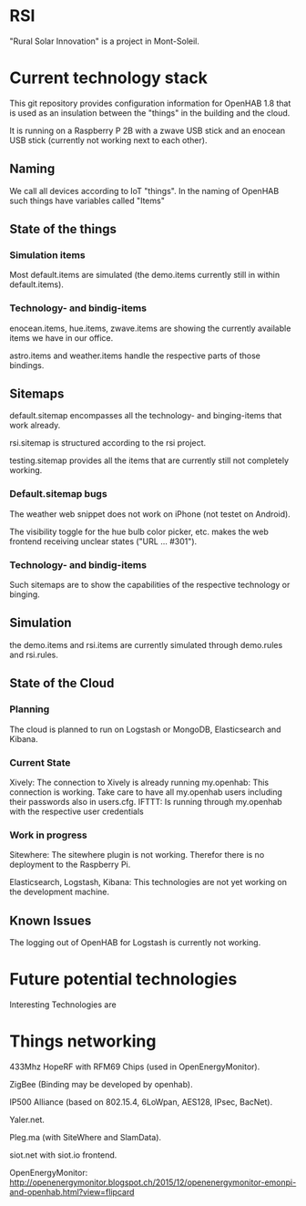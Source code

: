 # RSI
"Rural Solar Innovation" is a project in Mont-Soleil. 

# Current technology stack
This git repository provides configuration information for OpenHAB 1.8 that is used as an 
insulation between the "things" in the building and the cloud.   

It is running on a Raspberry P 2B with a zwave USB stick and an enocean USB stick (currently not working next to each other).

## Naming
We call all devices according to IoT "things". In the naming of OpenHAB such things have 
variables called "Items" 

## State of the things
### Simulation items
Most default.items are simulated (the demo.items currently still in within default.items).

### Technology- and bindig-items
enocean.items, hue.items, zwave.items are showing the currently available items we have in our office. 

astro.items and weather.items handle the respective parts of those bindings.

## Sitemaps
default.sitemap encompasses all the technology- and binging-items that work already. 

rsi.sitemap is structured according to the rsi project.

testing.sitemap provides all the items that are currently still not completely working.

### Default.sitemap bugs
The weather web snippet does not work on iPhone (not testet on Android).

The visibility toggle for the hue bulb color picker, etc. makes the web frontend receiving unclear states ("URL ... #301").

### Technology- and bindig-items
Such sitemaps are to show the capabilities of the respective technology or binging.

## Simulation
the demo.items and rsi.items are currently simulated through demo.rules and rsi.rules.

## State of the Cloud
### Planning
The cloud is planned to run on Logstash or MongoDB, Elasticsearch and Kibana. 

### Current State
Xively: The connection to Xively is already running
my.openhab: This connection is working. Take care to have all my.openhab users including their passwords also in users.cfg.
IFTTT: Is running through my.openhab with the respective user credentials

### Work in progress
Sitewhere: The sitewhere plugin is not working. Therefor there is no deployment to the Raspberry Pi.

Elasticsearch, Logstash, Kibana: This technologies are not yet working on the development machine. 

## Known Issues
The logging out of OpenHAB for Logstash is currently not working. 

# Future potential technologies
Interesting Technologies are 

# Things networking
433Mhz HopeRF with RFM69 Chips (used in OpenEnergyMonitor).

ZigBee (Binding may be developed by openhab).

IP500 Alliance (based on 802.15.4,  6LoWpan, AES128, IPsec, BacNet).

Yaler.net.

Pleg.ma (with SiteWhere and SlamData). 

siot.net with siot.io frontend.

OpenEnergyMonitor: http://openenergymonitor.blogspot.ch/2015/12/openenergymonitor-emonpi-and-openhab.html?view=flipcard 

